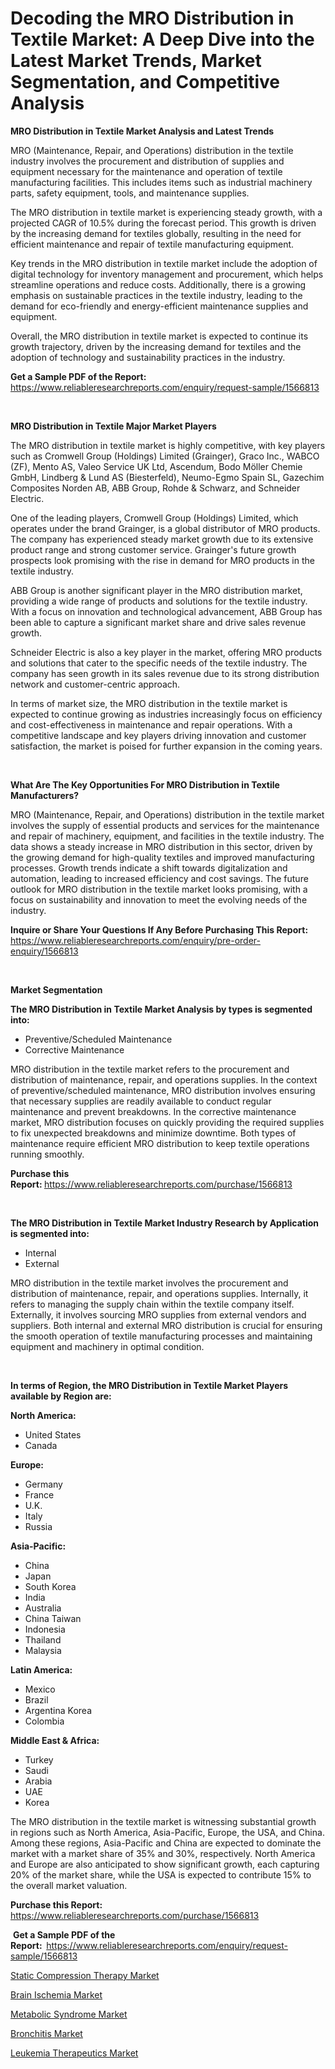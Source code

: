 <p><h1>Decoding the MRO Distribution in Textile Market: A Deep Dive into the Latest Market Trends, Market Segmentation, and Competitive Analysis</h1></p><p><strong>MRO Distribution in Textile Market Analysis and Latest Trends</strong></p>
<p><p>MRO (Maintenance, Repair, and Operations) distribution in the textile industry involves the procurement and distribution of supplies and equipment necessary for the maintenance and operation of textile manufacturing facilities. This includes items such as industrial machinery parts, safety equipment, tools, and maintenance supplies. </p><p>The MRO distribution in textile market is experiencing steady growth, with a projected CAGR of 10.5% during the forecast period. This growth is driven by the increasing demand for textiles globally, resulting in the need for efficient maintenance and repair of textile manufacturing equipment. </p><p>Key trends in the MRO distribution in textile market include the adoption of digital technology for inventory management and procurement, which helps streamline operations and reduce costs. Additionally, there is a growing emphasis on sustainable practices in the textile industry, leading to the demand for eco-friendly and energy-efficient maintenance supplies and equipment. </p><p>Overall, the MRO distribution in textile market is expected to continue its growth trajectory, driven by the increasing demand for textiles and the adoption of technology and sustainability practices in the industry.</p></p>
<p><strong>Get a Sample PDF of the Report:&nbsp;</strong> <a href="https://www.reliableresearchreports.com/enquiry/request-sample/1566813">https://www.reliableresearchreports.com/enquiry/request-sample/1566813</a></p>
<p>&nbsp;</p>
<p><strong>MRO Distribution in Textile Major Market Players</strong></p>
<p><p>The MRO distribution in textile market is highly competitive, with key players such as Cromwell Group (Holdings) Limited (Grainger), Graco Inc., WABCO (ZF), Mento AS, Valeo Service UK Ltd, Ascendum, Bodo Möller Chemie GmbH, Lindberg & Lund AS (Biesterfeld), Neumo-Egmo Spain SL, Gazechim Composites Norden AB, ABB Group, Rohde & Schwarz, and Schneider Electric.</p><p>One of the leading players, Cromwell Group (Holdings) Limited, which operates under the brand Grainger, is a global distributor of MRO products. The company has experienced steady market growth due to its extensive product range and strong customer service. Grainger's future growth prospects look promising with the rise in demand for MRO products in the textile industry.</p><p>ABB Group is another significant player in the MRO distribution market, providing a wide range of products and solutions for the textile industry. With a focus on innovation and technological advancement, ABB Group has been able to capture a significant market share and drive sales revenue growth.</p><p>Schneider Electric is also a key player in the market, offering MRO products and solutions that cater to the specific needs of the textile industry. The company has seen growth in its sales revenue due to its strong distribution network and customer-centric approach.</p><p>In terms of market size, the MRO distribution in the textile market is expected to continue growing as industries increasingly focus on efficiency and cost-effectiveness in maintenance and repair operations. With a competitive landscape and key players driving innovation and customer satisfaction, the market is poised for further expansion in the coming years.</p></p>
<p>&nbsp;</p>
<p><strong>What Are The Key Opportunities For MRO Distribution in Textile Manufacturers?</strong></p>
<p><p>MRO (Maintenance, Repair, and Operations) distribution in the textile market involves the supply of essential products and services for the maintenance and repair of machinery, equipment, and facilities in the textile industry. The data shows a steady increase in MRO distribution in this sector, driven by the growing demand for high-quality textiles and improved manufacturing processes. Growth trends indicate a shift towards digitalization and automation, leading to increased efficiency and cost savings. The future outlook for MRO distribution in the textile market looks promising, with a focus on sustainability and innovation to meet the evolving needs of the industry.</p></p>
<p><strong>Inquire or Share Your Questions If Any Before Purchasing This Report:</strong> <a href="https://www.reliableresearchreports.com/enquiry/pre-order-enquiry/1566813">https://www.reliableresearchreports.com/enquiry/pre-order-enquiry/1566813</a></p>
<p>&nbsp;</p>
<p><strong>Market Segmentation</strong></p>
<p><strong>The MRO Distribution in Textile Market Analysis by types is segmented into:</strong></p>
<p><ul><li>Preventive/Scheduled Maintenance</li><li>Corrective Maintenance</li></ul></p>
<p><p>MRO distribution in the textile market refers to the procurement and distribution of maintenance, repair, and operations supplies. In the context of preventive/scheduled maintenance, MRO distribution involves ensuring that necessary supplies are readily available to conduct regular maintenance and prevent breakdowns. In the corrective maintenance market, MRO distribution focuses on quickly providing the required supplies to fix unexpected breakdowns and minimize downtime. Both types of maintenance require efficient MRO distribution to keep textile operations running smoothly.</p></p>
<p><strong>Purchase this Report:&nbsp;</strong><a href="https://www.reliableresearchreports.com/purchase/1566813">https://www.reliableresearchreports.com/purchase/1566813</a></p>
<p>&nbsp;</p>
<p><strong>The MRO Distribution in Textile Market Industry Research by Application is segmented into:</strong></p>
<p><ul><li>Internal</li><li>External</li></ul></p>
<p><p>MRO distribution in the textile market involves the procurement and distribution of maintenance, repair, and operations supplies. Internally, it refers to managing the supply chain within the textile company itself. Externally, it involves sourcing MRO supplies from external vendors and suppliers. Both internal and external MRO distribution is crucial for ensuring the smooth operation of textile manufacturing processes and maintaining equipment and machinery in optimal condition.</p></p>
<p>&nbsp;</p>
<p><strong>In terms of Region, the MRO Distribution in Textile Market Players available by Region are:</strong></p>
<p>
    <p> <strong> North America: </strong>
        <ul>
            <li>United States</li>
            <li>Canada</li>
        </ul>
        </p> 
    <p> <strong> Europe: </strong>
        <ul>
            <li>Germany</li>
            <li>France</li>
            <li>U.K.</li>
            <li>Italy</li>
            <li>Russia</li>
        </ul>
        </p> 
    <p> <strong> Asia-Pacific: </strong>
        <ul>
            <li>China</li>
            <li>Japan</li>
            <li>South Korea</li>
            <li>India</li>
            <li>Australia</li>
            <li>China Taiwan</li>
            <li>Indonesia</li>
            <li>Thailand</li>
            <li>Malaysia</li>
        </ul>
        </p> 
    <p> <strong> Latin America: </strong>
        <ul>
            <li>Mexico</li>
            <li>Brazil</li>
            <li>Argentina Korea</li>
            <li>Colombia</li>
        </ul>
        </p> 
    <p> <strong> Middle East & Africa: </strong>
        <ul>
            <li>Turkey</li>
            <li>Saudi</li>
            <li>Arabia</li>
            <li>UAE</li>
            <li>Korea</li>
        </ul>
    </p>
    </p>
<p><p>The MRO distribution in the textile market is witnessing substantial growth in regions such as North America, Asia-Pacific, Europe, the USA, and China. Among these regions, Asia-Pacific and China are expected to dominate the market with a market share of 35% and 30%, respectively. North America and Europe are also anticipated to show significant growth, each capturing 20% of the market share, while the USA is expected to contribute 15% to the overall market valuation.</p></p>
<p><strong>Purchase this Report: </strong><a href="https://www.reliableresearchreports.com/purchase/1566813">https://www.reliableresearchreports.com/purchase/1566813</a></p>
<p>&nbsp;<strong>Get a Sample PDF of the Report:&nbsp;&nbsp;</strong><a href="https://www.reliableresearchreports.com/enquiry/request-sample/1566813">https://www.reliableresearchreports.com/enquiry/request-sample/1566813</a></p>
<p><strong></strong></p>
<p><p><a href="https://medium.com/@angelageorge32/static-compression-therapy-market-exploring-market-share-market-trends-and-future-growth-2b343bc96f7d">Static Compression Therapy Market</a></p><p><a href="https://medium.com/@irwingibson727/analyzing-brain-ischemia-market-global-industry-perspective-and-forecast-2024-to-2031-969667e2e3e4">Brain Ischemia Market</a></p><p><a href="https://medium.com/@angelageorge32/metabolic-syndrome-market-outlook-industry-overview-and-forecast-2024-to-2031-2c8e605ff067">Metabolic Syndrome Market</a></p><p><a href="https://medium.com/@irwingibson727/bronchitis-market-trends-and-market-analysis-forecasted-for-period-2024-2031-00c0c35ad073">Bronchitis Market</a></p><p><a href="https://medium.com/@nelsonhauck/leukemia-therapeutics-market-size-cagr-trends-2024-2030-a8325cbdcf03">Leukemia Therapeutics Market</a></p></p>